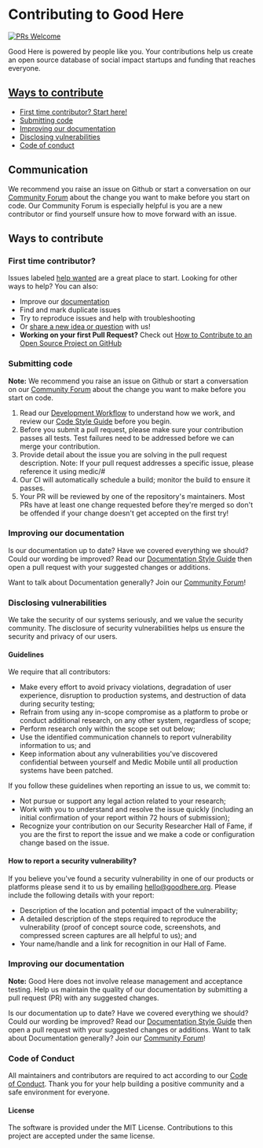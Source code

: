 # Contributing to Good Here
[![PRs Welcome](https://img.shields.io/badge/PRs-welcome-brightgreen.svg?style=flat-square)](http://makeapullrequest.com)

Good Here is powered by people like you. Your contributions help us create an open source database of social impact startups and funding that reaches everyone.

## [Ways to contribute](#ways-to-contribute)
  - [First time contributor? Start here!](#first-time-contributor)
  - [Submitting code](#submitting-code)
  - [Improving our documentation](#improving-our-documentation)
  - [Disclosing vulnerabilities](#disclosing-vulnerabilities)
  - [Code of conduct](#code-of-conduct)
  

## Communication
We recommend you raise an issue on Github or start a conversation on our [Community Forum](https://goodhere.discourse.group/) about the change you want to make before you start on code. Our Community Forum is especially helpful is you are a new contributor or find yourself unsure how to move forward with an issue.

## Ways to contribute

### First time contributor?
Issues labeled [help wanted](https://github.com/goodhere/goodhere/labels/Help%20wanted) are a great place to start. Looking for other ways to help? You can also:
* Improve our [documentation](#improving-our-documentation)
* Find and mark duplicate issues
* Try to reproduce issues and help with troubleshooting
* Or [share a new idea or question](https://goodhere.discourse.group/) with us!
* **Working on your first Pull Request?** Check out [How to Contribute to an Open Source Project on GitHub](https://egghead.io/lessons/javascript-introduction-to-github)

### Submitting code
**Note:** We recommend you raise an issue on Github or start a conversation on our [Community Forum](https://goodhere.discourse.group/) about the change you want to make before you start on code.

1. Read our [Development Workflow](https://github.com/medic/medic-docs/blob/master/development/workflow.md) to understand how we work, and review our [Code Style Guide](https://github.com/medic/medic-docs/blob/master/development/style-guide.md) before you begin.
2. Before you submit a pull request, please make sure your contribution passes all tests. Test failures need to be addressed before we can merge your contribution.
3. Provide detail about the issue you are solving in the pull request description. Note: If your pull request addresses a specific issue, please reference it using medic/<repo>#<issue number>
4. Our CI will automatically schedule a build; monitor the build to ensure it passes.
5. Your PR will be reviewed by one of the repository's maintainers. Most PRs have at least one change requested before they're merged so don't be offended if your change doesn't get accepted on the first try!

### Improving our documentation
Is our documentation up to date? Have we covered everything we should? Could our wording be improved? Read our [Documentation Style Guide](https://github.com/goodhere/goodhere/blob/master/docs-style-guide.md) then open a pull request with your suggested changes or additions.

Want to talk about Documentation generally? Join our [Community Forum](https://goodhere.discourse.group/)!

### Disclosing vulnerabilities

We take the security of our systems seriously, and we value the security community. The disclosure of security vulnerabilities helps us ensure the security and privacy of our users.

#### Guidelines

We require that all contributors:

- Make every effort to avoid privacy violations, degradation of user experience, disruption to production systems, and destruction of data during security testing;
- Refrain from using any in-scope compromise as a platform to probe or conduct additional research, on any other system, regardless of scope;
- Perform research only within the scope set out below;
- Use the identified communication channels to report vulnerability information to us; and
- Keep information about any vulnerabilities you've discovered confidential between yourself and Medic Mobile until all production systems have been patched.

If you follow these guidelines when reporting an issue to us, we commit to:

- Not pursue or support any legal action related to your research;
- Work with you to understand and resolve the issue quickly (including an initial confirmation of your report within 72 hours of submission);
- Recognize your contribution on our Security Researcher Hall of Fame, if you are the first to report the issue and we make a code or configuration change based on the issue.


#### How to report a security vulnerability?

If you believe you've found a security vulnerability in one of our products or platforms please send it to us by emailing hello@goodhere.org. Please include the following details with your report:

- Description of the location and potential impact of the vulnerability;
- A detailed description of the steps required to reproduce the vulnerability (proof of concept source code, screenshots, and compressed screen captures are all helpful to us); and
- Your name/handle and a link for recognition in our Hall of Fame.

### Improving our documentation

**Note:** Good Here does not involve release management and acceptance testing. Help us maintain the quality of our documentation by submitting a pull request (PR) with any suggested changes. 

Is our documentation up to date? Have we covered everything we should? Could our wording be improved? Read our [Documentation Style Guide](https://github.com/goodhere/goodhere/blob/master/docs-style-guide.md) then open a pull request with your suggested changes or additions.
Want to talk about Documentation generally? Join our [Community Forum](https://goodhere.discourse.group/)!

### Code of Conduct

All maintainers and contributors are required to act according to our [Code of Conduct](https://github.com/goodhere/goodhere/blob/master/CODE_OF_CONDUCT.md). Thank you for your help building a positive community and a safe environment for everyone.

#### License

The software is provided under the MIT License. Contributions to this project are accepted under the same license.
